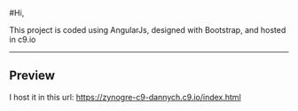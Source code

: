 #Hi,

This project is coded using AngularJs, designed with Bootstrap, and hosted in c9.io

---

## Preview

I host it in this url:
https://zynogre-c9-dannych.c9.io/index.html
